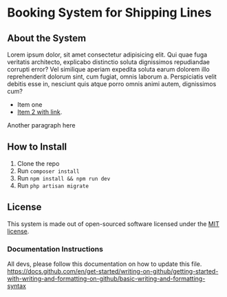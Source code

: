 # Booking System for Shipping Lines

## About the System

Lorem ipsum dolor, sit amet consectetur adipisicing elit. Qui quae fuga veritatis architecto, explicabo distinctio soluta dignissimos repudiandae corrupti error? Vel similique aperiam expedita soluta earum dolorem illo reprehenderit dolorum sint, cum fugiat, omnis laborum a. Perspiciatis velit debitis esse in, nesciunt quis atque porro omnis animi autem, dignissimos cum?

- Item one
- [Item 2 with link](https://laravel.com/).

Another paragraph here

## How to Install

1. Clone the repo
2. Run `composer install`
3. Run `npm install && npm run dev`
4. Run `php artisan migrate`

## License

This system is made out of open-sourced software licensed under the [MIT license](https://opensource.org/licenses/MIT).

### Documentation Instructions
All devs, please follow this documentation on how to update this file.  
https://docs.github.com/en/get-started/writing-on-github/getting-started-with-writing-and-formatting-on-github/basic-writing-and-formatting-syntax